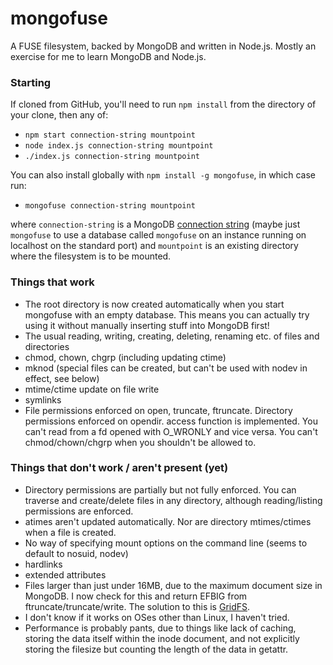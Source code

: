 # mongofuse
A FUSE filesystem, backed by MongoDB and written in Node.js. Mostly an exercise for me to learn MongoDB and Node.js.

### Starting
If cloned from GitHub, you'll need to run `npm install` from the directory of
your clone, then any of:
* `npm start connection-string mountpoint`
* `node index.js connection-string mountpoint`
* `./index.js connection-string mountpoint`

You can also install globally with `npm install -g mongofuse`, in which case run:
* `mongofuse connection-string mountpoint`

where `connection-string` is a MongoDB [connection string](https://docs.mongodb.com/manual/reference/connection-string/)
(maybe just `mongofuse` to use a database called `mongofuse` on an instance
running on localhost on the standard port) and `mountpoint` is an existing
directory where the filesystem is to be mounted.

### Things that work
* The root directory is now created automatically when you start mongofuse with
an empty database. This means you can actually try using it without manually
inserting stuff into MongoDB first!
* The usual reading, writing, creating, deleting, renaming etc. of files and directories
* chmod, chown, chgrp (including updating ctime)
* mknod (special files can be created, but can't be used with nodev in effect, see below)
* mtime/ctime update on file write
* symlinks
* File permissions enforced on open, truncate, ftruncate.
Directory permissions enforced on opendir.
access function is implemented.
You can't read from a fd opened with O_WRONLY and vice versa.
You can't chmod/chown/chgrp when you shouldn't be allowed to.

### Things that don't work / aren't present (yet)
* Directory permissions are partially but not fully enforced.
You can traverse and create/delete files in any directory,
although reading/listing permissions are enforced.
* atimes aren't updated automatically. Nor are directory mtimes/ctimes when a file is created.
* No way of specifying mount options on the command line (seems to default to nosuid, nodev)
* hardlinks
* extended attributes
* Files larger than just under 16MB, due to the maximum document size in MongoDB.
I now check for this and return EFBIG from ftruncate/truncate/write.
The solution to this is [GridFS](https://docs.mongodb.com/manual/core/gridfs/).
* I don't know if it works on OSes other than Linux, I haven't tried.
* Performance is probably pants, due to things like lack of caching,
storing the data itself within the inode document, and not explicitly
storing the filesize but counting the length of the data in getattr.

